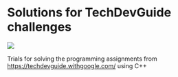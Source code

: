 # Solutions for TechDevGuide challenges

![](https://github.com/wghuber/techdevguidewithgoogle/workflows/CI/badge.svg)

Trials for solving the programming assignments from https://techdevguide.withgoogle.com/ using C++
